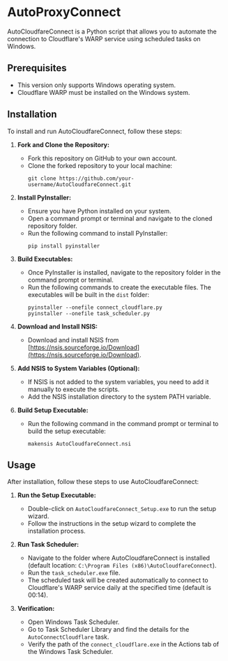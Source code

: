 # AutoProxyConnect

AutoCloudfareConnect is a Python script that allows you to automate the connection to Cloudflare's WARP service using scheduled tasks on Windows.

## Prerequisites

- This version only supports Windows operating system.
- Cloudflare WARP must be installed on the Windows system.

## Installation

To install and run AutoCloudfareConnect, follow these steps:

1. **Fork and Clone the Repository:** 
   - Fork this repository on GitHub to your own account.
   - Clone the forked repository to your local machine:
     ```
     git clone https://github.com/your-username/AutoCloudfareConnect.git
     ```

2. **Install PyInstaller:**
   - Ensure you have Python installed on your system.
   - Open a command prompt or terminal and navigate to the cloned repository folder.
   - Run the following command to install PyInstaller:
     ```
     pip install pyinstaller
     ```

3. **Build Executables:**
   - Once PyInstaller is installed, navigate to the repository folder in the command prompt or terminal.
   - Run the following commands to create the executable files. The executables will be built in the `dist` folder:
     ```
     pyinstaller --onefile connect_cloudflare.py
     pyinstaller --onefile task_scheduler.py
     ```

4. **Download and Install NSIS:**
   - Download and install NSIS from [https://nsis.sourceforge.io/Download](https://nsis.sourceforge.io/Download).

5. **Add NSIS to System Variables (Optional):**
   - If NSIS is not added to the system variables, you need to add it manually to execute the scripts.
   - Add the NSIS installation directory to the system PATH variable.

6. **Build Setup Executable:**
   - Run the following command in the command prompt or terminal to build the setup executable:
     ```
     makensis AutoCloudfareConnect.nsi
     ```

## Usage

After installation, follow these steps to use AutoCloudfareConnect:

1. **Run the Setup Executable:**
   - Double-click on `AutoCloudfareConnect_Setup.exe` to run the setup wizard.
   - Follow the instructions in the setup wizard to complete the installation process.

2. **Run Task Scheduler:**
   - Navigate to the folder where AutoCloudfareConnect is installed (default location: `C:\Program Files (x86)\AutoCloudfareConnect`).
   - Run the `task_scheduler.exe` file.
   - The scheduled task will be created automatically to connect to Cloudflare's WARP service daily at the specified time (default is 00:14).

3. **Verification:**
   - Open Windows Task Scheduler.
   - Go to Task Scheduler Library and find the details for the `AutoConnectCloudflare` task.
   - Verify the path of the `connect_cloudflare.exe` in the Actions tab of the Windows Task Scheduler.

